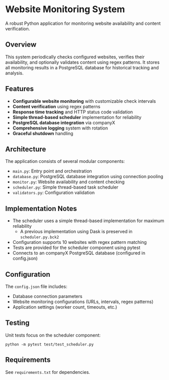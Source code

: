 # Website Monitoring System

A robust Python application for monitoring website availability and content verification.

## Overview

This system periodically checks configured websites, verifies their availability, and optionally validates content using regex patterns. It stores all monitoring results in a PostgreSQL database for historical tracking and analysis.

## Features

- **Configurable website monitoring** with customizable check intervals
- **Content verification** using regex patterns
- **Response time tracking** and HTTP status code validation
- **Simple thread-based scheduler** implementation for reliability
- **PostgreSQL database integration** via companyX
- **Comprehensive logging** system with rotation
- **Graceful shutdown** handling

## Architecture

The application consists of several modular components:

- `main.py`: Entry point and orchestration
- `database.py`: PostgreSQL database integration using connection pooling
- `monitor.py`: Website availability and content checking
- `scheduler.py`: Simple thread-based task scheduler
- `validators.py`: Configuration validation

## Implementation Notes

- The scheduler uses a simple thread-based implementation for maximum reliability
  - A previous implementation using Dask is preserved in `scheduler.py.bck2`
- Configuration supports 10 websites with regex pattern matching
- Tests are provided for the scheduler component using pytest
- Connects to an companyX PostgreSQL database (configured in config.json)

## Configuration

The `config.json` file includes:
- Database connection parameters
- Website monitoring configurations (URLs, intervals, regex patterns)
- Application settings (worker count, timeouts, etc.)

## Testing

Unit tests focus on the scheduler component:
```
python -m pytest test/test_scheduler.py
```

## Requirements

See `requirements.txt` for dependencies.
